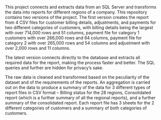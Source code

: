 This project connects and extracts data from an SQL Server and transforms the data into reports for different regions of a company.
This repository contains two versions of the project. 
The first version creates the report from 4 CSV files for customer billing details, adjustments, and payments for two different categories of customers, 
with billing details being the largest with over 714,000 rows and 51 columns, 
payment file for category 1 customers with over 266,000 rows and 64 columns,
payment file for category 2 with over 265,000 rows and 54 columns and 
adjustment with over 2,000 rows and 11 columns.

The latest version connects directly to the database and extracts all required data for the report, making the process faster and better.
The SQL queries and further are hidden for privacy’s sake.

The raw data is cleaned and transformed based on the peculiarity of the dataset and of the requirements of the reports.
An aggregation is carried out on the data to produce a summary of the data for 3 different types of report files in CSV format –
Billing status for the 28 regions, Consolidated report (which is a further summary of all the regional reports), and a further summary of the consolidated report. 
Each report file has 3 sheets for the 2 different categories of customers and a summary of both categories of customers. 

